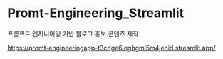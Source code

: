 # Promt-Engineering_Streamlit
프롬프트 엔지니어링 기반 블로그 홍보 콘텐츠 제작


https://promt-engineeringapp-t3cdge6lqghgmi5m4jehid.streamlit.app/
